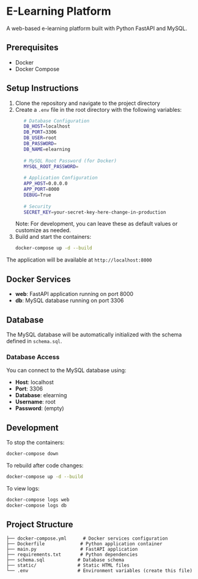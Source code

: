 # E-Learning Platform

A web-based e-learning platform built with Python FastAPI and MySQL.

## Prerequisites

- Docker
- Docker Compose

## Setup Instructions

1. Clone the repository and navigate to the project directory
2. Create a `.env` file in the root directory with the following variables:
   ```bash
      # Database Configuration
      DB_HOST=localhost
      DB_PORT=3306
      DB_USER=root
      DB_PASSWORD=
      DB_NAME=elearning
      
      # MySQL Root Password (for Docker)
      MYSQL_ROOT_PASSWORD=
      
      # Application Configuration
      APP_HOST=0.0.0.0
      APP_PORT=8000
      DEBUG=True
      
      # Security
      SECRET_KEY=your-secret-key-here-change-in-production
   ```
   Note: For development, you can leave these as default values or customize as needed.
3. Build and start the containers:
   ```bash
   docker-compose up -d --build
   ```

The application will be available at `http://localhost:8000`

## Docker Services

- **web**: FastAPI application running on port 8000
- **db**: MySQL database running on port 3306

## Database

The MySQL database will be automatically initialized with the schema defined in `schema.sql`.

### Database Access

You can connect to the MySQL database using:
- **Host**: localhost
- **Port**: 3306
- **Database**: elearning
- **Username**: root
- **Password**: (empty)

## Development

To stop the containers:
```bash
docker-compose down
```

To rebuild after code changes:
```bash
docker-compose up -d --build
```

To view logs:
```bash
docker-compose logs web
docker-compose logs db
```

## Project Structure

```
├── docker-compose.yml      # Docker services configuration
├── Dockerfile             # Python application container
├── main.py                # FastAPI application
├── requirements.txt       # Python dependencies
├── schema.sql            # Database schema
├── static/               # Static HTML files
└── .env                  # Environment variables (create this file)
```
